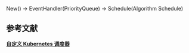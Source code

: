 



New() -> EventHandler(PriorityQueue) -> Schedule(Algorithm Schedule)









## 参考文献
**[自定义 Kubernetes 调度器](https://www.qikqiak.com/post/custom-kube-scheduler/)**

